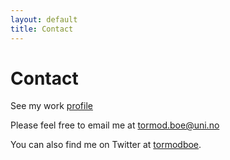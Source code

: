 ```yaml
---
layout: default
title: Contact
---
```


# Contact

See my work [profile](http://uni.no/en/staff/directory/tormod-be/)

Please feel free to email me at [tormod.boe@uni.no](mailto:tormod.boe@uni.no) 

You can also find me on Twitter at [tormodboe](https://twitter.com/tormodboe). 
